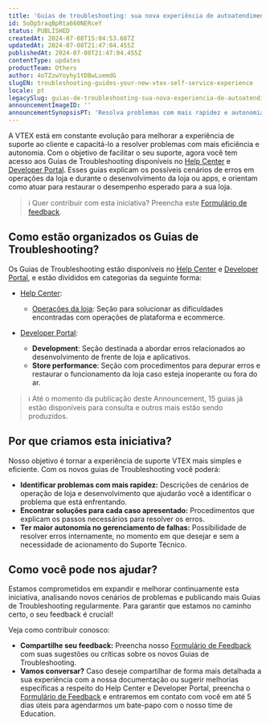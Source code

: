 ```yaml
---
title: 'Guias de troubleshooting: sua nova experiência de autoatendimento na VTEX'
id: 5oDp5raqBpRta660NERceY
status: PUBLISHED
createdAt: 2024-07-08T15:04:53.687Z
updatedAt: 2024-07-08T21:47:04.455Z
publishedAt: 2024-07-08T21:47:04.455Z
contentType: updates
productTeam: Others
author: 4oTZzwYoyhy1tDBwLuemdG
slugEN: troubleshooting-guides-your-new-vtex-self-service-experience
locale: pt
legacySlug: guias-de-troubleshooting-sua-nova-experiencia-de-autoatendimento-na-vtex
announcementImageID: ''
announcementSynopsisPT: 'Resolva problemas com mais rapidez e autonomia com nossos guias de troubleshooting reformulados.'
---
```


A VTEX está em constante evolução para melhorar a experiência de suporte ao cliente e capacitá-lo a resolver problemas com mais eficiência e autonomia. 
Com o objetivo de facilitar o seu suporte, agora você tem acesso aos Guias de Troubleshooting disponíveis no [Help Center](https://help.vtex.com/pt/category/troubleshooting--39pDkp8qxSll6mGj0tWViz) e [Developer Portal](https://developers.vtex.com/docs/troubleshooting). Esses guias explicam os possíveis cenários de erros em operações da loja e durante o desenvolvimento da loja ou apps, e orientam como atuar para restaurar o desempenho esperado para a sua loja.

> ℹ️ Quer contribuir com esta iniciativa? Preencha este [Formulário de feedback](https://forms.gle/PdVNZmMDMjiDfJaf8).

## Como estão organizados os Guias de Troubleshooting?
Os Guias de Troubleshooting estão disponíveis no [Help Center](https://help.vtex.com/category/troubleshooting--39pDkp8qxSll6mGj0tWViz) e [Developer Portal](https://developers.vtex.com/docs/troubleshooting), e estão divididos em categorias da seguinte forma:

- [Help Center](https://help.vtex.com/category/troubleshooting--39pDkp8qxSll6mGj0tWViz):
  - [Operações da loja](https://help.vtex.com/subcategory/store-operations--2Q0IQjRcOqSgJTh6wRHVMB): Seção para solucionar as dificuldades encontradas com operações de plataforma e ecommerce.

- [Developer Portal](https://developers.vtex.com/docs/troubleshooting):
  - **Development**: Seção destinada a abordar erros relacionados ao desenvolvimento de frente de loja e aplicativos.
  - **Store performance**: Seção com procedimentos para depurar erros e restaurar o funcionamento da loja caso esteja inoperante ou fora do ar. 

> ℹ️ Até o momento da publicação deste Announcement, 15 guias já estão disponíveis para consulta e outros mais estão sendo produzidos.

## Por que criamos esta iniciativa?
Nosso objetivo é tornar a experiência de suporte VTEX mais simples e eficiente. Com os novos guias de Troubleshooting você poderá:

- **Identificar problemas com mais rapidez:** Descrições de cenários de operação de loja e desenvolvimento que ajudarão você a identificar o problema que está enfrentando.
- **Encontrar soluções para cada caso apresentado:** Procedimentos que explicam os passos necessários para resolver os erros.
- **Ter maior autonomia no gerenciamento de falhas:** Possibilidade de resolver erros internamente, no momento em que desejar e sem a necessidade de acionamento do Suporte Técnico.

## Como você pode nos ajudar?
Estamos comprometidos em expandir e melhorar continuamente esta iniciativa, analisando novos cenários de problemas e publicando mais Guias de Troubleshooting regularmente. Para garantir que estamos no caminho certo, o seu feedback é crucial!

Veja como contribuir conosco:

- **Compartilhe seu feedback:** Preencha nosso [Formulário de Feedback](https://forms.gle/PdVNZmMDMjiDfJaf8) com suas sugestões ou críticas sobre os novos Guias de Troubleshooting.
- **Vamos conversar?** Caso deseje compartilhar de forma mais detalhada a sua experiência com a nossa documentação ou sugerir melhorias específicas a respeito do Help Center e Developer Portal, preencha o [Formulário de Feedback](https://forms.gle/PdVNZmMDMjiDfJaf8) e entraremos em contato com você em até 5 dias úteis para agendarmos um bate-papo com o nosso time de Education.

